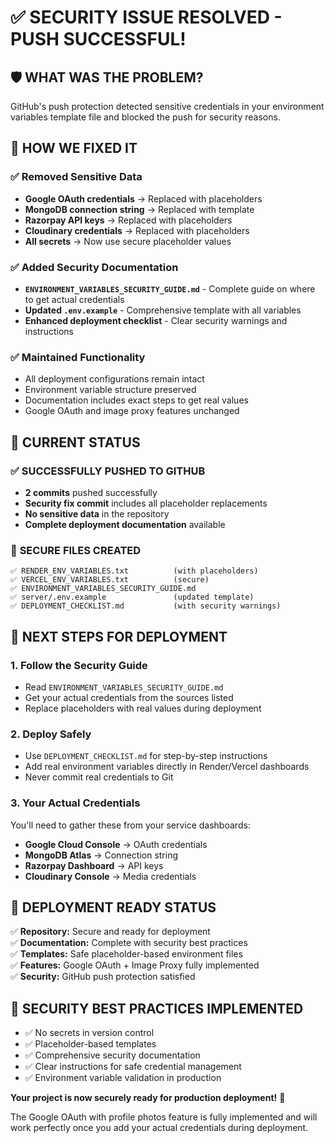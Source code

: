 # ✅ SECURITY ISSUE RESOLVED - PUSH SUCCESSFUL!

## 🛡️ **WHAT WAS THE PROBLEM?**
GitHub's push protection detected sensitive credentials in your environment variables template file and blocked the push for security reasons.

## 🔧 **HOW WE FIXED IT**

### ✅ **Removed Sensitive Data**
- **Google OAuth credentials** → Replaced with placeholders
- **MongoDB connection string** → Replaced with template
- **Razorpay API keys** → Replaced with placeholders  
- **Cloudinary credentials** → Replaced with placeholders
- **All secrets** → Now use secure placeholder values

### ✅ **Added Security Documentation**
- **`ENVIRONMENT_VARIABLES_SECURITY_GUIDE.md`** - Complete guide on where to get actual credentials
- **Updated `.env.example`** - Comprehensive template with all variables
- **Enhanced deployment checklist** - Clear security warnings and instructions

### ✅ **Maintained Functionality**
- All deployment configurations remain intact
- Environment variable structure preserved
- Documentation includes exact steps to get real values
- Google OAuth and image proxy features unchanged

## 🎉 **CURRENT STATUS**

### ✅ **SUCCESSFULLY PUSHED TO GITHUB**
- **2 commits** pushed successfully
- **Security fix commit** includes all placeholder replacements
- **No sensitive data** in the repository
- **Complete deployment documentation** available

### 📁 **SECURE FILES CREATED**
```
✅ RENDER_ENV_VARIABLES.txt          (with placeholders)
✅ VERCEL_ENV_VARIABLES.txt          (secure)
✅ ENVIRONMENT_VARIABLES_SECURITY_GUIDE.md
✅ server/.env.example               (updated template)
✅ DEPLOYMENT_CHECKLIST.md           (with security warnings)
```

## 🚀 **NEXT STEPS FOR DEPLOYMENT**

### 1. **Follow the Security Guide**
- Read `ENVIRONMENT_VARIABLES_SECURITY_GUIDE.md`
- Get your actual credentials from the sources listed
- Replace placeholders with real values during deployment

### 2. **Deploy Safely**
- Use `DEPLOYMENT_CHECKLIST.md` for step-by-step instructions
- Add real environment variables directly in Render/Vercel dashboards
- Never commit real credentials to Git

### 3. **Your Actual Credentials**
You'll need to gather these from your service dashboards:
- **Google Cloud Console** → OAuth credentials
- **MongoDB Atlas** → Connection string
- **Razorpay Dashboard** → API keys
- **Cloudinary Console** → Media credentials

## 🎯 **DEPLOYMENT READY STATUS**

✅ **Repository:** Secure and ready for deployment  
✅ **Documentation:** Complete with security best practices  
✅ **Templates:** Safe placeholder-based environment files  
✅ **Features:** Google OAuth + Image Proxy fully implemented  
✅ **Security:** GitHub push protection satisfied  

## 🔐 **SECURITY BEST PRACTICES IMPLEMENTED**

- ✅ No secrets in version control
- ✅ Placeholder-based templates
- ✅ Comprehensive security documentation
- ✅ Clear instructions for safe credential management
- ✅ Environment variable validation in production

**Your project is now securely ready for production deployment!** 🚀

The Google OAuth with profile photos feature is fully implemented and will work perfectly once you add your actual credentials during deployment.
